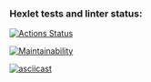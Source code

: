 ### Hexlet tests and linter status:
[![Actions Status](https://github.com/pandoraizida/qa-auto-engineer-javascript-project-44/actions/workflows/hexlet-check.yml/badge.svg)](https://github.com/pandoraizida/qa-auto-engineer-javascript-project-44/actions)

[![Maintainability](https://api.codeclimate.com/v1/badges/d1a98653c7d72ebb6e2e/maintainability)](https://codeclimate.com/github/pandoraizida/qa-auto-engineer-javascript-project-44/maintainability)

[![asciicast](https://asciinema.org/a/2V9wVpqgR6HtZNXAZq1GclKza.svg)](https://asciinema.org/a/2V9wVpqgR6HtZNXAZq1GclKza)